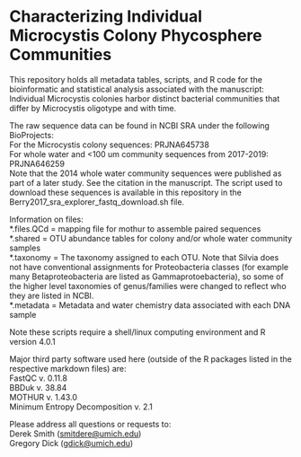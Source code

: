 # Characterizing Individual Microcystis Colony Phycosphere Communities
This repository holds all metadata tables, scripts, and R code for the bioinformatic and statistical analysis associated with the manuscript: Individual Microcystis colonies harbor distinct bacterial communities that differ by Microcystis oligotype and with time.

The raw sequence data can be found in NCBI SRA under the following BioProjects:  
For the Microcystis colony sequences: PRJNA645738  
For whole water and <100 um community sequences from 2017-2019: PRJNA646259  
Note that the 2014 whole water community sequences were published as part of a later study. See the citation in the manuscript. The script used to download these sequences is available in this repository in the Berry2017_sra_explorer_fastq_download.sh file.  

Information on files:  
*.files.QCd = mapping file for mothur to assemble paired sequences  
*.shared = OTU abundance tables for colony and/or whole water community samples  
*.taxonomy = The taxonomy assigned to each OTU. Note that Silvia does not have conventional assignments for Proteobacteria classes (for example many Betaproteobacteria are listed as Gammaprotoebacteria), so some of the higher level taxonomies of genus/families were changed to reflect who they are listed in NCBI.  
*.metadata = Metadata and water chemistry data associated with each DNA sample  

Note these scripts require a shell/linux computing environment and R version 4.0.1  

Major third party software used here (outside of the R packages listed in the respective markdown files) are:  
FastQC v. 0.11.8  
BBDuk v. 38.84  
MOTHUR v. 1.43.0  
Minimum Entropy Decomposition v. 2.1  

Please address all questions or requests to:  
Derek Smith (smitdere@umich.edu)  
Gregory Dick (gdick@umich.edu)  


